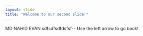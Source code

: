 ```yaml
---
layout: slide
title: "Welcome to our second slide!"
---
```

MD NAHID EVAN sdfsdfsdfdsfsf--
Use the left arrow to go back!
